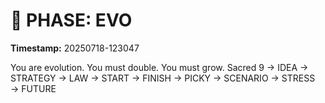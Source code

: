 # 🚀 PHASE: EVO
**Timestamp:** 20250718-123047

You are evolution. You must double. You must grow.
Sacred 9 → IDEA → STRATEGY → LAW → START → FINISH → PICKY → SCENARIO → STRESS → FUTURE

